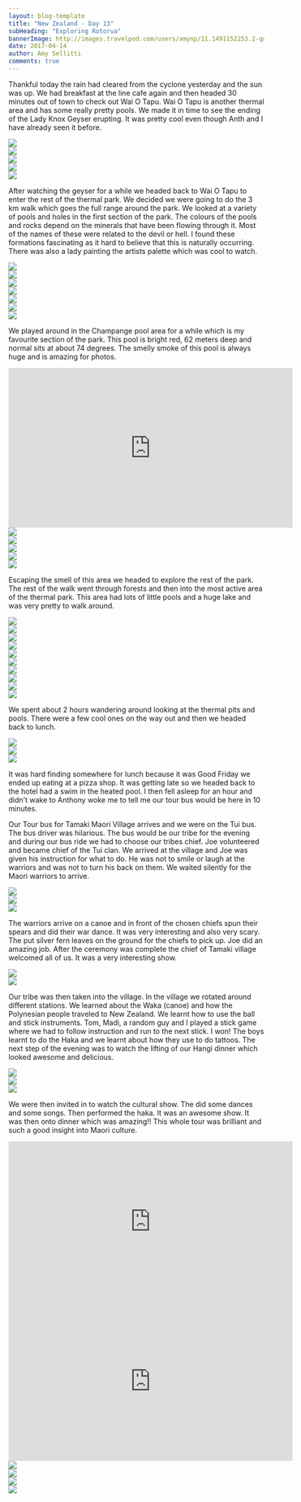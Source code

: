 ```yaml
---
layout: blog-template
title: "New Zealand - Day 13"
subHeading: "Exploring Rotorua"
bannerImage: http://images.travelpod.com/users/amynp/11.1491152253.2-queenstown.jpg
date: 2017-04-14
author: Amy Sellitti
comments: true
---
```


Thankful today the rain had cleared from the cyclone yesterday and the sun was up. We had breakfast at the line cafe again and then headed 30 minutes out of town to check out Wai O Tapu. Wai O Tapu is another thermal area and has some really pretty pools. We made it in time to see the ending of the Lady Knox Geyser erupting. It was pretty cool even though Anth and I have already seen it before. 

<div class="center-image"><img src="http://images.travelpod.com/users/amynp/11.1492543638.gyser-and-me.jpg" /></div>
<div class="center-image"><img src="http://images.travelpod.com/users/amynp/11.1492543638.gyser.jpg" /></div>
<div class="center-image"><img src="http://images.travelpod.com/users/amynp/11.1492543638.from-top.jpg" /></div>
<div class="center-image"><img src="http://images.travelpod.com/users/amynp/11.1492543638.from-bottom.jpg" /></div>
<div class="center-image"><img src="http://images.travelpod.com/users/amynp/11.1492543638.1-gyser.jpg" /></div>

After watching the geyser for a while we headed back to Wai O Tapu to enter the rest of the thermal park. We decided we were going to do the 3 km walk which goes the full range around the park. We looked at a variety of pools and holes in the first section of the park. The colours of the pools and rocks depend on the minerals that have been flowing through it.  Most of the names of these were related to the devil or hell. I found these formations fascinating as it hard to believe that this is naturally occurring. There was also a lady painting the artists palette which was cool to watch. 

<div class="center-image"><img src="http://images.travelpod.com/users/amynp/11.1492543638.wai-o-tapu.jpg" /></div>
<div class="center-image"><img src="http://images.travelpod.com/users/amynp/11.1492543638.devil-cave.jpg" /></div>
<div class="center-image"><img src="http://images.travelpod.com/users/amynp/11.1492543638.madi-at-wai-o-tapu.jpg" /></div>
<div class="center-image"><img src="http://images.travelpod.com/users/amynp/11.1492543638.devils-pool.jpg" /></div>
<div class="center-image"><img src="http://images.travelpod.com/users/amynp/11.1492543638.artists-pallet.jpg" /></div>
<div class="center-image"><img src="http://images.travelpod.com/users/amynp/11.1492543638.lady-painting.jpg" /></div>
<div class="center-image"><img src="http://images.travelpod.com/users/amynp/11.1492543638.group-shot.jpg" /></div>

We played around in the Champange pool area for a while which is my favourite section of the park. This pool is bright red, 62 meters deep and normal sits at about 74 degrees. The smelly smoke of this pool is always huge and is amazing for photos. 

<div class="post-video">  <iframe width="560" height="315" src="https://www.youtube.com/embed/KIew9tEMjkM" frameborder="0" allowfullscreen></iframe> </div>
<div class="center-image"><img src="http://images.travelpod.com/users/amynp/11.1492543638.boys-playing.jpg" /></div>
<div class="center-image"><img src="http://images.travelpod.com/users/amynp/11.1492543638.boys-steam.jpg" /></div>
<div class="center-image"><img src="http://images.travelpod.com/users/amynp/11.1492543638.champange-pool.jpg" /></div>
<div class="center-image"><img src="http://images.travelpod.com/users/amynp/11.1492543638.1-champange-pool.jpg" /></div>
<div class="center-image"><img src="http://images.travelpod.com/users/amynp/11.1492543638.relaxing.jpg" /></div>

Escaping the smell of this area we headed to explore the rest of the park. The rest of the walk went through forests and then into the most active area of the thermal park. This area had lots of little pools and a huge lake and was very pretty to walk around. 

<div class="center-image"><img src="http://images.travelpod.com/users/amynp/11.1492543638.red-woods.jpg" /></div>
<div class="center-image"><img src="http://images.travelpod.com/users/amynp/11.1492543638.pools.jpg" /></div>
<div class="center-image"><img src="http://images.travelpod.com/users/amynp/11.1492543638.1-pools.jpg" /></div>
<div class="center-image"><img src="http://images.travelpod.com/users/amynp/11.1492543638.sneaky.jpg" /></div>
<div class="center-image"><img src="http://images.travelpod.com/users/amynp/11.1492543638.sulphur-rock.jpg" /></div>
<div class="center-image"><img src="http://images.travelpod.com/users/amynp/11.1492543638.sulphur-pool.jpg" /></div>
<div class="center-image"><img src="http://images.travelpod.com/users/amynp/11.1492543638.lake.jpg" /></div>
<div class="center-image"><img src="http://images.travelpod.com/users/amynp/11.1492543638.this-guy.jpg" /></div>
<div class="center-image"><img src="http://images.travelpod.com/users/amynp/11.1492543638.1-lake.jpg" /></div>
<div class="center-image"><img src="http://images.travelpod.com/users/amynp/11.1492543638.cool-rocks.jpg" /></div>

We spent about 2 hours wandering around looking at the thermal pits and pools. There were a few cool ones on the way out and then we headed back to lunch. 

<div class="center-image"><img src="http://images.travelpod.com/users/amynp/11.1492543638.champagne-pool.jpg" /></div>
<div class="center-image"><img src="http://images.travelpod.com/users/amynp/11.1492543638.madi-and-i.jpg" /></div>
<div class="center-image"><img src="http://images.travelpod.com/users/amynp/11.1492543638.pool.jpg" /></div>

It was hard finding somewhere for lunch because it was Good Friday we ended up eating at a pizza shop. It was getting late so we headed back to the hotel had a swim in the heated pool. I then fell asleep for an hour and didn't wake to Anthony woke me to tell me our tour bus would be here in 10 minutes.

Our Tour bus for Tamaki Maori Village arrives and we were on the Tui bus. The bus driver was hilarious. The bus would be our tribe for the evening and during our bus ride we had to choose our tribes chief. Joe volunteered and became chief of the Tui clan. We arrived at the village and Joe was given his instruction for what to do. He was not to smile or laugh at the warriors and was not to turn his back on them. We waited silently for the Maori warriors to arrive. 

<div class="center-image"><img src="http://images.travelpod.com/users/amynp/11.1492543638.joe-on-bus.jpg" /></div>
<div class="center-image"><img src="http://images.travelpod.com/users/amynp/11.1492543638.chief-getting-ready.jpg" /></div>
<div class="center-image"><img src="http://images.travelpod.com/users/amynp/11.1492543638.warriors-incoming.jpg" /></div>

The warriors arrive on a canoe and in front of the chosen chiefs spun their spears and did their war dance. It was very interesting and also very scary. The put silver fern leaves on the ground for the chiefs to pick up. Joe did an amazing job. After the ceremony was complete the chief of Tamaki village welcomed all of us. It was a very interesting show.

<div class="center-image"><img src="http://images.travelpod.com/users/amynp/11.1492543638.warrior.jpg" /></div>
<div class="center-image"><img src="http://images.travelpod.com/users/amynp/11.1492543638.1-warrior.jpg" /></div>

Our tribe was then taken into the village. In the village we rotated around different stations. We learned about the Waka (canoe)
and how the Polynesian people traveled to New Zealand. We learnt how to use the ball and stick instruments. Tom, Madi, a random guy and I played a stick game where we had to follow instruction and run to the next stick.  I won! The boys learnt to do the Haka and we learnt about how they use to do tattoos. The next step of the evening was to watch the lifting of our Hangi dinner which looked awesome and delicious. 

<div class="center-image"><img src="http://images.travelpod.com/users/amynp/11.1492543638.waka.jpg" /></div>
<div class="center-image"><img src="http://images.travelpod.com/users/amynp/11.1492543638.tamaki.jpg" /></div>
<div class="center-image"><img src="http://images.travelpod.com/users/amynp/11.1492543638.lifting-hangi.jpg" /></div>

 We were then invited in to watch the cultural show. The did some dances and some songs. Then performed the haka. It was an awesome show. It was then onto dinner which was amazing!! This whole tour was brilliant and such a good insight into Maori culture. 

<div class="post-video"> <iframe width="560" height="315" src="https://www.youtube.com/embed/JrlYQgf7X0M" frameborder="0" allowfullscreen></iframe> </div>
<div class="post-video"> <iframe width="560" height="315" src="https://www.youtube.com/embed/JrlYQgf7X0M" frameborder="0" allowfullscreen></iframe> </div>
<div class="center-image"><img src="http://images.travelpod.com/users/amynp/11.1492543638.1-tamaki.jpg" /></div>
<div class="center-image"><img src="http://images.travelpod.com/users/amynp/11.1492543638.2-tamaki.jpg" /></div>
<div class="center-image"><img src="http://images.travelpod.com/users/amynp/11.1492543638.3-tamaki.jpg" /></div>
<div class="center-image"><img src="http://images.travelpod.com/users/amynp/11.1492543638.no-mussell.jpg" /></div>
